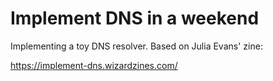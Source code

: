 # Implement DNS in a weekend

Implementing a toy DNS resolver.  Based on Julia Evans' zine:

https://implement-dns.wizardzines.com/